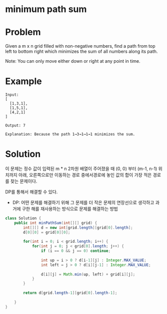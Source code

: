 minimum path sum
========================

# Problem
Given a m x n grid filled with non-negative numbers, find a path from top left to bottom right which minimizes the sum of all numbers along its path.

Note: You can only move either down or right at any point in time.


# Example

```
Input:
[
  [1,3,1],
  [1,5,1],
  [4,2,1]
]

Output: 7

Explanation: Because the path 1→3→1→1→1 minimizes the sum.
```

# Solution

 이 문제는 정수 값이 입력된 m * n 2차원 배열이 주어졌을 때 (0, 0) 부터 (m-1, n-1) 위치까지 아래, 오른쪽으로만 이동하는 경로 중에서경로에 놓인 값의 합이 가장 적은 경로를 찾는 문제이다.

 DP를 통해서 해결할 수 있다. 

* DP: 어떤 문제를 해결하기 위해 그 문제를 더 작은 문제의 연장선으로 생각하고 과거에 구한 해를 재사용하는 방식으로 문제를 해결하는 방법


```java
class Solution {
    public int minPathSum(int[][] grid) {
        int[][] d = new int[grid.length][grid[0].length];
        d[0][0] = grid[0][0];
        
        for(int i = 0; i < grid.length; i++) {
            for(int j = 0; j < grid[0].length; j++) {
                if (i == 0 && j == 0) continue;
                
                int up = i > 0 ? d[i-1][j] : Integer.MAX_VALUE;
                int left = j > 0 ? d[i][j-1] : Integer.MAX_VALUE;
                
                d[i][j] = Math.min(up, left) + grid[i][j];
            }
        }
        
        return d[grid.length-1][grid[0].length-1];
        
    }
}
```